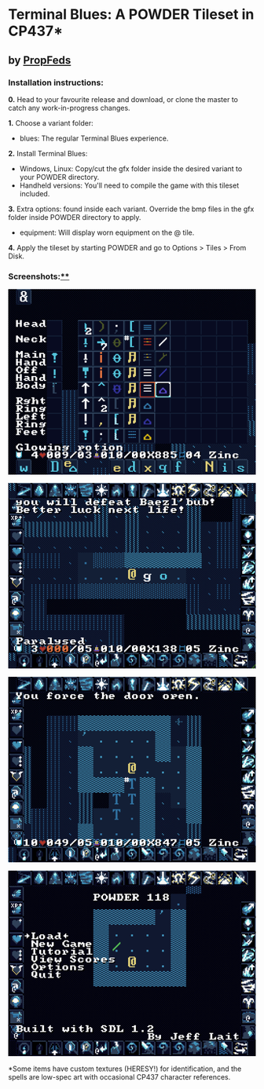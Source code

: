 # Terminal Blues: A POWDER Tileset in CP437*

## by [PropFeds](https://deviantart.com/propfeds)

### Installation instructions:
**0.** Head to your favourite release and download, or clone the master to catch any work-in-progress changes.

**1.** Choose a variant folder:
- blues: The regular Terminal Blues experience.

**2.** Install Terminal Blues:
- Windows, Linux: Copy/cut the gfx folder inside the desired variant to your POWDER directory.
- Handheld versions: You'll need to compile the game with this tileset included.

**3.** Extra options: found inside each variant. Override the bmp files in the gfx folder inside POWDER directory to apply.
- equipment: Will display worn equipment on the @ tile.

**4.** Apply the tileset by starting POWDER and go to Options > Tiles > From Disk.

### Screenshots:[**](https://raw.githubusercontent.com/PropFeds/terminal-blues/master/extras/images/screenshots/note.txt)
![Screenshot 1](https://raw.githubusercontent.com/PropFeds/terminal-blues/master/extras/images/screenshots/screenshot1.png)

![Screenshot 2](https://raw.githubusercontent.com/PropFeds/terminal-blues/master/extras/images/screenshots/screenshot2.png)

![Screenshot 3](https://raw.githubusercontent.com/PropFeds/terminal-blues/master/extras/images/screenshots/screenshot3.png)

![Screenshot 4](https://raw.githubusercontent.com/PropFeds/terminal-blues/master/extras/images/screenshots/screenshot4.png)

*Some items have custom textures (HERESY!) for identification, and the spells are low-spec art with occasional CP437 character references.

